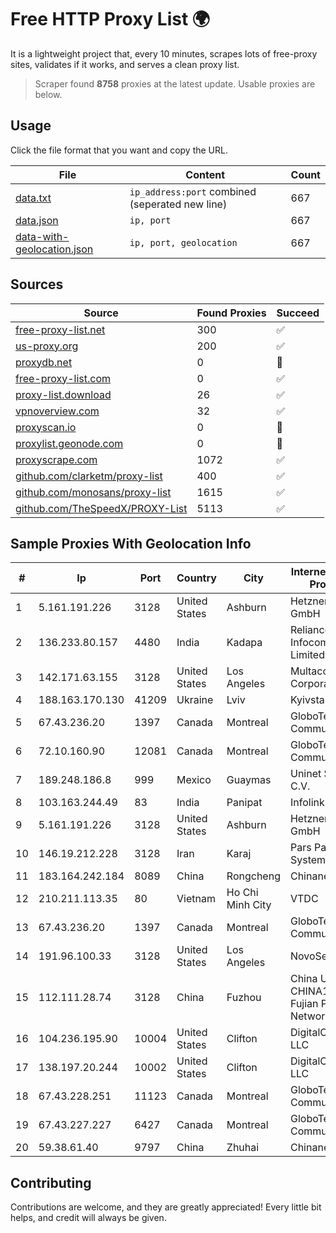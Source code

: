 
# Free HTTP Proxy List 🌍

It is a lightweight project that, every 10 minutes, scrapes lots of free-proxy sites, validates if it works, and serves a clean proxy list.


> Scraper found **8758** proxies at the latest update. Usable proxies are below.

## Usage

Click the file format that you want and copy the URL.


|File|Content|Count|
|----|-------|-----|
|[data.txt](https://raw.githubusercontent.com/themiralay/Proxy-List-World/master/data.txt)|`ip_address:port` combined (seperated new line)|667|
|[data.json](https://raw.githubusercontent.com/themiralay/Proxy-List-World/master/data.json)|`ip, port`|667|
|[data-with-geolocation.json](https://raw.githubusercontent.com/themiralay/Proxy-List-World/master/data-with-geolocation.json)|`ip, port, geolocation`|667|

## Sources

|Source|Found Proxies|Succeed|
|------|-------------|-------|
|[free-proxy-list.net](https://free-proxy-list.net)|300|✅|
|[us-proxy.org](https://www.us-proxy.org)|200|✅|
|[proxydb.net](http://proxydb.net)|0|🚫|
|[free-proxy-list.com](https://free-proxy-list.com/?page=&port=&type%5B%5D=http&type%5B%5D=https&up_time=0&search=Search)|0|✅|
|[proxy-list.download](https://www.proxy-list.download/HTTP)|26|✅|
|[vpnoverview.com](https://vpnoverview.com/privacy/anonymous-browsing/free-proxy-servers)|32|✅|
|[proxyscan.io](https://www.proxyscan.io)|0|🚫|
|[proxylist.geonode.com](https://proxylist.geonode.com/api/proxy-list?limit=300&page=1&sort_by=lastChecked&sort_type=desc&protocols=http,https)|0|🚫|
|[proxyscrape.com](https://api.proxyscrape.com/v2/?request=displayproxies&protocol=http&timeout=10000&country=all&ssl=all&anonymity=all)|1072|✅|
|[github.com/clarketm/proxy-list](https://raw.githubusercontent.com/clarketm/proxy-list/master/proxy-list-raw.txt)|400|✅|
|[github.com/monosans/proxy-list](https://raw.githubusercontent.com/monosans/proxy-list/main/proxies/http.txt)|1615|✅|
|[github.com/TheSpeedX/PROXY-List](https://raw.githubusercontent.com/TheSpeedX/PROXY-List/master/http.txt)|5113|✅|


## Sample Proxies With Geolocation Info

|#|Ip|Port|Country|City|Internet Service Provider|
|-|--|----|-------|----|-------------------------|
|1|5.161.191.226|3128|United States|Ashburn|Hetzner Online GmbH|
|2|136.233.80.157|4480|India|Kadapa|Reliance Jio Infocomm Limited|
|3|142.171.63.155|3128|United States|Los Angeles|Multacom Corporation|
|4|188.163.170.130|41209|Ukraine|Lviv|Kyivstar UA|
|5|67.43.236.20|1397|Canada|Montreal|GloboTech Communications|
|6|72.10.160.90|12081|Canada|Montreal|GloboTech Communications|
|7|189.248.186.8|999|Mexico|Guaymas|Uninet S.A. de C.V.|
|8|103.163.244.49|83|India|Panipat|Infolink System|
|9|5.161.191.226|3128|United States|Ashburn|Hetzner Online GmbH|
|10|146.19.212.228|3128|Iran|Karaj|Pars Parva System LLC|
|11|183.164.242.184|8089|China|Rongcheng|Chinanet|
|12|210.211.113.35|80|Vietnam|Ho Chi Minh City|VTDC|
|13|67.43.236.20|1397|Canada|Montreal|GloboTech Communications|
|14|191.96.100.33|3128|United States|Los Angeles|NovoServe B.V.|
|15|112.111.28.74|3128|China|Fuzhou|China Unicom CHINA169 Fujian Province Network|
|16|104.236.195.90|10004|United States|Clifton|DigitalOcean, LLC|
|17|138.197.20.244|10002|United States|Clifton|DigitalOcean, LLC|
|18|67.43.228.251|11123|Canada|Montreal|GloboTech Communications|
|19|67.43.227.227|6427|Canada|Montreal|GloboTech Communications|
|20|59.38.61.40|9797|China|Zhuhai|Chinanet|



## Contributing

Contributions are welcome, and they are greatly appreciated! Every
little bit helps, and credit will always be given.

